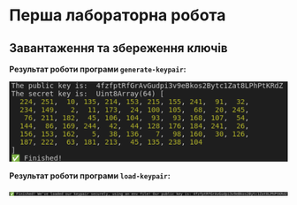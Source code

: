 # Перша лабораторна робота

## Завантаження та збереження ключів

**Результат роботи програми `generate-keypair`:**

<p>
  <img src="./img/result1.png">
</p>

**Результат роботи програми `load-keypair`:**

<p>
  <img src="./img/result2.png">
</p>
